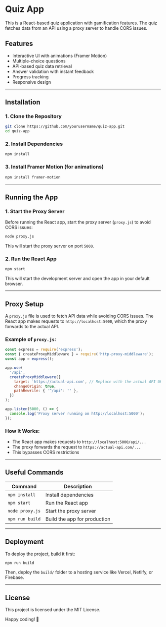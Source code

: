 # Quiz App

This is a React-based quiz application with gamification features. The quiz fetches data from an API using a proxy server to handle CORS issues.

## Features
- Interactive UI with animations (Framer Motion)
- Multiple-choice questions
- API-based quiz data retrieval
- Answer validation with instant feedback
- Progress tracking
- Responsive design

---

## Installation

### 1. Clone the Repository
```sh
git clone https://github.com/yourusername/quiz-app.git
cd quiz-app
```

### 2. Install Dependencies
```sh
npm install
```

### 3. Install Framer Motion (for animations)
```sh
npm install framer-motion
```

---

## Running the App

### 1. Start the Proxy Server
Before running the React app, start the proxy server (`proxy.js`) to avoid CORS issues:
```sh
node proxy.js
```
This will start the proxy server on port `5000`.

### 2. Run the React App
```sh
npm start
```
This will start the development server and open the app in your default browser.

---

## Proxy Setup
A `proxy.js` file is used to fetch API data while avoiding CORS issues. The React app makes requests to `http://localhost:5000`, which the proxy forwards to the actual API.

### Example of `proxy.js`:
```js
const express = require('express');
const { createProxyMiddleware } = require('http-proxy-middleware');
const app = express();

app.use(
  '/api',
  createProxyMiddleware({
    target: 'https://actual-api.com', // Replace with the actual API URL
    changeOrigin: true,
    pathRewrite: { '^/api': '' },
  })
);

app.listen(5000, () => {
  console.log('Proxy server running on http://localhost:5000');
});
```

### How It Works:
- The React app makes requests to `http://localhost:5000/api/...`
- The proxy forwards the request to `https://actual-api.com/...`
- This bypasses CORS restrictions

---

## Useful Commands
| Command | Description |
|---------|-------------|
| `npm install` | Install dependencies |
| `npm start` | Run the React app |
| `node proxy.js` | Start the proxy server |
| `npm run build` | Build the app for production |

---

## Deployment
To deploy the project, build it first:
```sh
npm run build
```
Then, deploy the `build/` folder to a hosting service like Vercel, Netlify, or Firebase.

---

## License
This project is licensed under the MIT License.

Happy coding! 🚀


